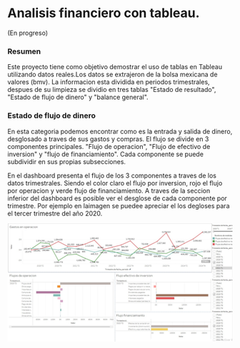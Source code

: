 # Analisis financiero con tableau.
(En progreso)
### Resumen
Este proyecto tiene como objetivo demostrar el uso de tablas en Tableau utilizando datos reales.Los datos se extrajeron de la bolsa mexicana de valores (bmv).
La informacion esta dividida en periodos trimestrales, despues de su limpieza se dividio en tres tablas "Estado de resultado", "Estado de flujo de dinero" y "balance general".

### Estado de flujo de dinero
En esta categoria podemos encontrar como es la entrada y salida de dinero, desglosado a traves de sus gastos y compras.
El flujo se divide en 3 componentes principales. "Flujo de operacion", "Flujo de efectivo de inversion" y "flujo de financiamiento". Cada componente se puede subdividir en sus propias subsecciones.

En el dashboard presenta el flujo de los 3 componentes a traves de los datos trimestrales. Siendo el color claro el flujo por inversion, rojo el flujo por operacion y verde flujo de financiamiento.
A traves de la seccion inferior del dashboard es posible ver el desglose de cada componente por trimestre. Por ejemplo en laimagen se puedee apreciar el los degloses para el tercer trimestre del año 2020.


![Alt text](Tables%20as%20image/Dashboard1.jpg)
